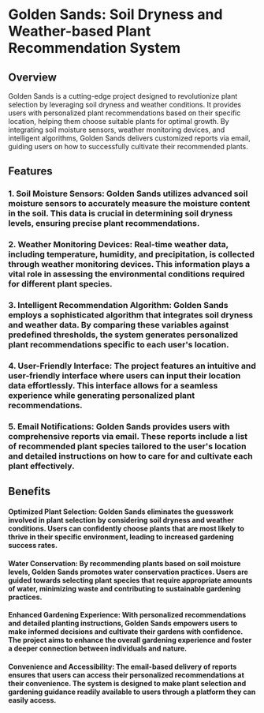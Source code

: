 # Golden Sands: Soil Dryness and Weather-based Plant Recommendation System
## Overview

Golden Sands is a cutting-edge project designed to revolutionize plant selection by leveraging soil dryness and weather conditions. It provides users with personalized plant recommendations based on their specific location, helping them choose suitable plants for optimal growth. By integrating soil moisture sensors, weather monitoring devices, and intelligent algorithms, Golden Sands delivers customized reports via email, guiding users on how to successfully cultivate their recommended plants.

## Features

### 1. Soil Moisture Sensors: Golden Sands utilizes advanced soil moisture sensors to accurately measure the moisture content in the soil. This data is crucial in determining soil dryness levels, ensuring precise plant recommendations.

### 2. Weather Monitoring Devices: Real-time weather data, including temperature, humidity, and precipitation, is collected through weather monitoring devices. This information plays a vital role in assessing the environmental conditions required for different plant species.

### 3. Intelligent Recommendation Algorithm: Golden Sands employs a sophisticated algorithm that integrates soil dryness and weather data. By comparing these variables against predefined thresholds, the system generates personalized plant recommendations specific to each user's location.

### 4. User-Friendly Interface: The project features an intuitive and user-friendly interface where users can input their location data effortlessly. This interface allows for a seamless experience while generating personalized plant recommendations.

### 5. Email Notifications: Golden Sands provides users with comprehensive reports via email. These reports include a list of recommended plant species tailored to the user's location and detailed instructions on how to care for and cultivate each plant effectively.

## Benefits

#### Optimized Plant Selection: Golden Sands eliminates the guesswork involved in plant selection by considering soil dryness and weather conditions. Users can confidently choose plants that are most likely to thrive in their specific environment, leading to increased gardening success rates.

#### Water Conservation: By recommending plants based on soil moisture levels, Golden Sands promotes water conservation practices. Users are guided towards selecting plant species that require appropriate amounts of water, minimizing waste and contributing to sustainable gardening practices.

#### Enhanced Gardening Experience: With personalized recommendations and detailed planting instructions, Golden Sands empowers users to make informed decisions and cultivate their gardens with confidence. The project aims to enhance the overall gardening experience and foster a deeper connection between individuals and nature.

#### Convenience and Accessibility: The email-based delivery of reports ensures that users can access their personalized recommendations at their convenience. The system is designed to make plant selection and gardening guidance readily available to users through a platform they can easily access.

